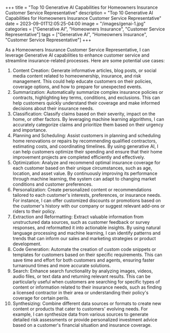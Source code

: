 +++
title = "Top 10 Generative AI Capabilities for Homeowners Insurance Customer Service Representative"
description = "Top 10 Generative AI Capabilities for Homeowners Insurance Customer Service Representative"
date = 2023-09-01T12:05:25-04:00
image = "/images/genai-1.jpg"
categories = ["Generative AI", "Homeowners Insurance", "Customer Service Representative"]
tags = ["Generative AI", "Homeowners Insurance", "Customer Service Representative"]
+++

As a Homeowners Insurance Customer Service Representative, I can leverage Generative AI capabilities to enhance customer service and streamline insurance-related processes. Here are some potential use cases:

1. Content Creation: Generate informative articles, blog posts, or social media content related to homeownership, insurance, and risk management. This could help educate customers on their policies, coverage options, and how to prepare for unexpected events.
2. Summarization: Automatically summarize complex insurance policies or contracts, highlighting key terms, conditions, and exclusions. This can help customers quickly understand their coverage and make informed decisions about their insurance needs.
3. Classification: Classify claims based on their severity, impact on the home, or other factors. By leveraging machine learning algorithms, I can accurately categorize claims and prioritize them based on their urgency and importance.
4. Planning and Scheduling: Assist customers in planning and scheduling home renovations or repairs by recommending qualified contractors, estimating costs, and coordinating timelines. By using generative AI, I can help customers optimize their spending and ensure that their home improvement projects are completed efficiently and effectively.
5. Optimization: Analyze and recommend optimal insurance coverage for each customer based on their unique circumstances, such as age, location, and asset value. By continuously improving its performance through machine learning, the system can adapt to changing market conditions and customer preferences.
6. Personalization: Create personalized content or recommendations tailored to each customer's interests, preferences, or insurance needs. For instance, I can offer customized discounts or promotions based on the customer's history with our company or suggest relevant add-ons or riders to their policy.
7. Extraction and Reformatting: Extract valuable information from unstructured data sources, such as customer feedback or survey responses, and reformatted it into actionable insights. By using natural language processing and machine learning, I can identify patterns and trends that can inform our sales and marketing strategies or product development.
8. Code Generation: Automate the creation of custom code snippets or templates for customers based on their specific requirements. This can save time and effort for both customers and agents, ensuring faster turnaround times and more accurate solutions.
9. Search: Enhance search functionality by analyzing images, videos, audio files, or text data and returning relevant results. This can be particularly useful when customers are searching for specific types of content or information related to their insurance needs, such as finding a licensed contractor in their area or understanding their policy's coverage for certain perils.
10. Synthesizing: Combine different data sources or formats to create new content or products that cater to customers' evolving needs. For example, I can synthesize data from various sources to generate detailed risk assessments or provide personalized investment advice based on a customer's financial situation and insurance coverage.